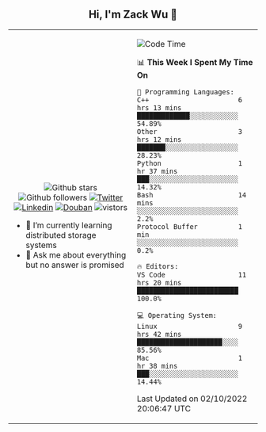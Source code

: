 <h2 align="center"> Hi, I'm Zack Wu 👋 </h2>

<table>
    <tr>
        <td valign="center" width="50%">
            <p align="center">
              <img src="https://img.shields.io/github/stars/izackwu?style=social" alt="Github stars" />
              <img src="https://img.shields.io/github/followers/izackwu?style=social" alt="Github followers" />
              <a href="https://twitter.com/_zackwu"><img src="https://img.shields.io/badge/@__zackwu-1DA1F2?style=flat&logo=Twitter&logoColor=white" alt="Twitter"/></a>
              <a href="https://www.linkedin.com/in/izackwu/?locale=en_US"><img src="https://img.shields.io/badge/@izackwu-0073b1?style=flat&logo=LinkedIn&logoColor=white" alt="Linkedin" /></a>
              <a href="https://www.douban.com/people/keith1"><img src="https://img.shields.io/badge/@keith1-007722?style=flat&logo=Douban&logoColor=white" alt="Douban" /></a>
              <img src="https://visitor-badge.glitch.me/badge?page_id=keithnull" alt="vistors" />
            </p>
            <ul>
                <li>🌱 I’m currently learning distributed storage systems</li>
                <li>💬 Ask me about everything but no answer is promised</li>
            </ul>
        </td>
       <td valign="top" width="50%">
    
<!--START_SECTION:waka-->
![Code Time](http://img.shields.io/badge/Code%20Time-2%2C080%20hrs%2045%20mins-blue)

📊 **This Week I Spent My Time On** 

```text
💬 Programming Languages: 
C++                      6 hrs 13 mins       █████████████░░░░░░░░░░░░   54.89% 
Other                    3 hrs 12 mins       ███████░░░░░░░░░░░░░░░░░░   28.23% 
Python                   1 hr 37 mins        ███░░░░░░░░░░░░░░░░░░░░░░   14.32% 
Bash                     14 mins             ░░░░░░░░░░░░░░░░░░░░░░░░░   2.2% 
Protocol Buffer          1 min               ░░░░░░░░░░░░░░░░░░░░░░░░░   0.2%

🔥 Editors: 
VS Code                  11 hrs 20 mins      █████████████████████████   100.0%

💻 Operating System: 
Linux                    9 hrs 42 mins       █████████████████████░░░░   85.56% 
Mac                      1 hr 38 mins        ███░░░░░░░░░░░░░░░░░░░░░░   14.44%

```


 Last Updated on 02/10/2022 20:06:47 UTC
<!--END_SECTION:waka-->
</td></tr>
</table>


